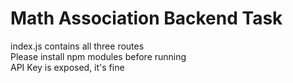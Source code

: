 # Math Association Backend Task  
index.js contains all three routes  
Please install npm modules before running  
API Key is exposed, it's fine
